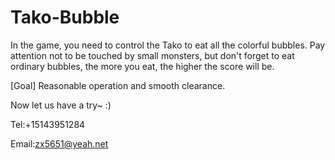 # Tako-Bubble

In the game, you need to control the Tako to eat all the colorful bubbles.
Pay attention not to be touched by small monsters, but don't forget to eat ordinary bubbles, the more you eat, the higher the score will be.

[Goal]
Reasonable operation and smooth clearance.

Now let us have a try~  :)

Tel:+15143951284

Email:zx5651@yeah.net
